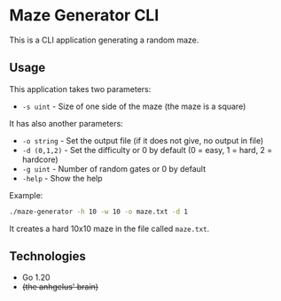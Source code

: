 # Maze Generator CLI

This is a CLI application generating a random maze.

## Usage

This application takes two parameters:
<!-- - `-h uint` - Set the height of the maze-->
<!-- - `-w uint` - Set the width of the maze-->
- `-s uint` - Size of one side of the maze (the maze is a square)

It has also another parameters:
- `-o string` - Set the output file (if it does not give, no output in file)
- `-d (0,1,2)` - Set the difficulty or 0 by default (0 = easy, 1 = hard, 2 = hardcore)
- `-g uint` - Number of random gates or 0 by default
- `-help` - Show the help

Example:
```bash
./maze-generator -h 10 -w 10 -o maze.txt -d 1
```
It creates a hard 10x10 maze in the file called `maze.txt`.

## Technologies

- Go 1.20
- ~~(the anhgelus' brain)~~
